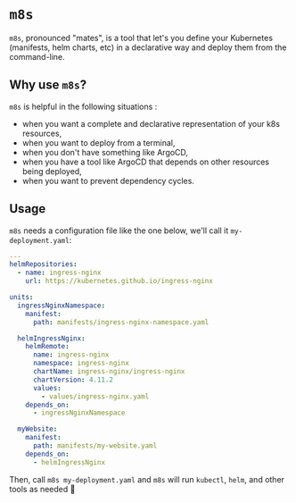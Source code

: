 # `m8s`

`m8s`, pronounced "mates", is a tool that let's you define your Kubernetes (manifests, helm charts, etc) in a declarative way and deploy them from the command-line.

## Why use `m8s`?

`m8s` is helpful in the following situations :

- when you want a complete and declarative representation of your k8s resources, 
- when you want to deploy from a terminal,
- when you don't have something like ArgoCD,
- when you have a tool like ArgoCD that depends on other resources being deployed,
- when you want to prevent dependency cycles.

## Usage

`m8s` needs a configuration file like the one below, we'll call it `my-deployment.yaml`:

```yaml
---
helmRepositories:
  - name: ingress-nginx
    url: https://kubernetes.github.io/ingress-nginx

units:
  ingressNginxNamespace:
    manifest:
      path: manifests/ingress-nginx-namespace.yaml

  helmIngressNginx:
    helmRemote:
      name: ingress-nginx
      namespace: ingress-nginx
      chartName: ingress-nginx/ingress-nginx
      chartVersion: 4.11.2
      values:
        - values/ingress-nginx.yaml
    depends_on:
      - ingressNginxNamespace

  myWebsite:
    manifest:
      path: manifests/my-website.yaml
    depends_on:
      - helmIngressNginx
```

Then, call `m8s my-deployment.yaml` and `m8s` will run `kubectl`, `helm`, and other tools as needed 🚀

